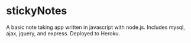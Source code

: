 # stickyNotes

A basic note taking app written in javascript with node.js. Includes mysql, ajax, jquery, and express. Deployed to Heroku.